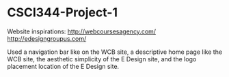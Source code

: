 CSCI344-Project-1
=================
Website inspirations: 
http://webcoursesagency.com/ 
http://edesigngroupus.com/

Used a navigation bar like on the WCB site, a descriptive home page like the WCB site,
the aesthetic simplicity of the E Design site, and the logo placement location of the E Design site.
